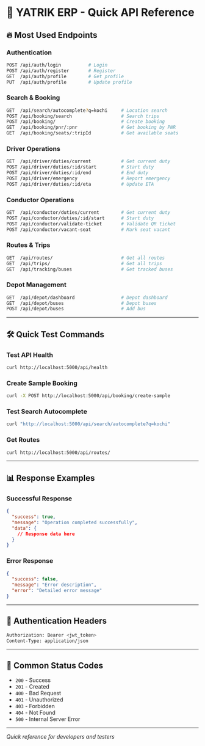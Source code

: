 # 🚀 YATRIK ERP - Quick API Reference

## 🔥 Most Used Endpoints

### Authentication
```bash
POST /api/auth/login          # Login
POST /api/auth/register       # Register
GET  /api/auth/profile        # Get profile
PUT  /api/auth/profile        # Update profile
```

### Search & Booking
```bash
GET  /api/search/autocomplete?q=kochi     # Location search
POST /api/booking/search                  # Search trips
POST /api/booking/                        # Create booking
GET  /api/booking/pnr/:pnr                # Get booking by PNR
GET  /api/booking/seats/:tripId           # Get available seats
```

### Driver Operations
```bash
GET  /api/driver/duties/current           # Get current duty
POST /api/driver/duties/:id/start         # Start duty
POST /api/driver/duties/:id/end           # End duty
POST /api/driver/emergency                # Report emergency
POST /api/driver/duties/:id/eta           # Update ETA
```

### Conductor Operations
```bash
GET  /api/conductor/duties/current        # Get current duty
POST /api/conductor/duties/:id/start      # Start duty
POST /api/conductor/validate-ticket       # Validate QR ticket
POST /api/conductor/vacant-seat           # Mark seat vacant
```

### Routes & Trips
```bash
GET  /api/routes/                         # Get all routes
GET  /api/trips/                          # Get all trips
GET  /api/tracking/buses                  # Get tracked buses
```

### Depot Management
```bash
GET  /api/depot/dashboard                 # Depot dashboard
GET  /api/depot/buses                     # Depot buses
POST /api/depot/buses                     # Add bus
```

---

## 🛠️ Quick Test Commands

### Test API Health
```bash
curl http://localhost:5000/api/health
```

### Create Sample Booking
```bash
curl -X POST http://localhost:5000/api/booking/create-sample
```

### Test Search Autocomplete
```bash
curl "http://localhost:5000/api/search/autocomplete?q=kochi"
```

### Get Routes
```bash
curl http://localhost:5000/api/routes/
```

---

## 📊 Response Examples

### Successful Response
```json
{
  "success": true,
  "message": "Operation completed successfully",
  "data": {
    // Response data here
  }
}
```

### Error Response
```json
{
  "success": false,
  "message": "Error description",
  "error": "Detailed error message"
}
```

---

## 🔑 Authentication Headers

```bash
Authorization: Bearer <jwt_token>
Content-Type: application/json
```

---

## 🚨 Common Status Codes

- `200` - Success
- `201` - Created
- `400` - Bad Request
- `401` - Unauthorized
- `403` - Forbidden
- `404` - Not Found
- `500` - Internal Server Error

---

*Quick reference for developers and testers*
